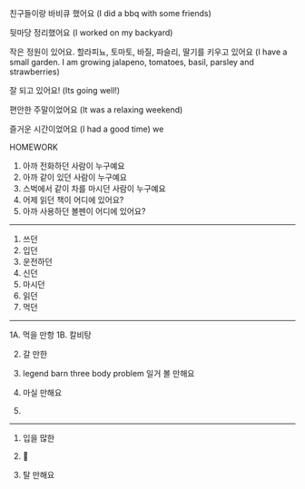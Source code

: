 친구들이랑 바비큐 했어요
(I did a bbq with some friends)

뒷마당 정리했어요
(I worked on my backyard)

작은 정원이 있어요. 할라피뇨, 토마토, 바질, 파슬리, 딸기를 키우고 있어요
(I have a small garden. I am growing jalapeno, tomatoes, basil, parsley and strawberries)

잘 되고 있어요!
(Its going well!)

편안한 주말이었어요
(It was a relaxing weekend)

즐거운 시간이었어요
(I had a good time)
we

HOMEWORK

1. 아까 전화하던 사람이 누구예요
2. 아까 같이 있던 사람이 누구예요
3. 스벅에서 같이 차를 마시던 사람이 누구예요
4. 어제 읽던 책이 어디에 있어요?
5. 아까 사용하던 볼펜이 어디에 있어요?

---

1. 쓰던
2. 입던
3. 운전하던
4. 신던
5. 마시던
6. 읽던
7. 먹던

---

1A. 먹을 만항
1B. 칼비탕

2. 갈 만한

3. legend barn
   three body problem
   일거 볼 만해요

4. 마실 만해요

5.

---

1. 입을 많한
2. 

3. 탈 만해요
